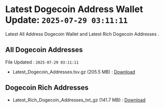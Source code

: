 # Latest Dogecoin Address Wallet Update: `2025-07-29 03:11:11`

Latest All Address Dogecoin Wallet and Latest Rich Dogecoin Addresses .

## All Dogecoin Addresses

File Updated : `2025-07-29 03:11:11`

- Latest_Dogecoin_Addresses.tsv.gz (205.5 MB) : [Download](https://github.com/Pymmdrza/Rich-Address-Wallet/releases/tag/Dogecoin)

## Dogecoin Rich Addresses

- Latest_Rich_Dogecoin_Addresses_txt_gz (141.7 MB) : [Download](https://github.com/Pymmdrza/Rich-Address-Wallet/releases/tag/Dogecoin)

